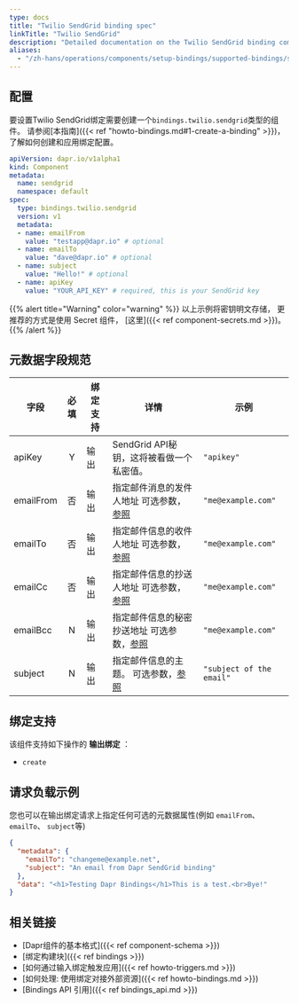 ```yaml
---
type: docs
title: "Twilio SendGrid binding spec"
linkTitle: "Twilio SendGrid"
description: "Detailed documentation on the Twilio SendGrid binding component"
aliases:
  - "/zh-hans/operations/components/setup-bindings/supported-bindings/sendgrid/"
---
```


## 配置

要设置Twilio SendGrid绑定需要创建一个`bindings.twilio.sendgrid`类型的组件。 请参阅[本指南]({{< ref "howto-bindings.md#1-create-a-binding" >}})，了解如何创建和应用绑定配置。


```yaml
apiVersion: dapr.io/v1alpha1
kind: Component
metadata:
  name: sendgrid
  namespace: default
spec:
  type: bindings.twilio.sendgrid
  version: v1
  metadata:
  - name: emailFrom
    value: "testapp@dapr.io" # optional
  - name: emailTo
    value: "dave@dapr.io" # optional
  - name: subject
    value: "Hello!" # optional
  - name: apiKey
    value: "YOUR_API_KEY" # required, this is your SendGrid key
```

{{% alert title="Warning" color="warning" %}}
以上示例将密钥明文存储， 更推荐的方式是使用 Secret 组件， [这里]({{< ref component-secrets.md >}})。
{{% /alert %}}

## 元数据字段规范

| 字段        | 必填 | 绑定支持 | 详情                                                | 示例                       |
| --------- |:--:| ---- | ------------------------------------------------- | ------------------------ |
| apiKey    | Y  | 输出   | SendGrid API秘钥，这将被看做一个私密值。                        | `"apikey"`               |
| emailFrom | 否  | 输出   | 指定邮件消息的发件人地址 可选参数，[参照](#example-request-payload)  | `"me@example.com"`       |
| emailTo   | 否  | 输出   | 指定邮件信息的收件人地址 可选参数，[参照](#example-request-payload)  | `"me@example.com"`       |
| emailCc   | 否  | 输出   | 指定邮件信息的抄送人地址 可选参数，[参照](#example-request-payload)  | `"me@example.com"`       |
| emailBcc  | N  | 输出   | 指定邮件信息的秘密抄送地址 可选参数，[参照](#example-request-payload) | `"me@example.com"`       |
| subject   | N  | 输出   | 指定邮件信息的主题。 可选参数，[参照](#example-request-payload)    | `"subject of the email"` |


## 绑定支持

该组件支持如下操作的 **输出绑定** ：

- `create`

## 请求负载示例

您也可以在输出绑定请求上指定任何可选的元数据属性(例如 `emailFrom`、 `emailTo`、 `subject`等)

```json
{
  "metadata": {
    "emailTo": "changeme@example.net",
    "subject": "An email from Dapr SendGrid binding"
  },
  "data": "<h1>Testing Dapr Bindings</h1>This is a test.<br>Bye!"
}
```
## 相关链接

- [Dapr组件的基本格式]({{< ref component-schema >}})
- [绑定构建块]({{< ref bindings >}})
- [如何通过输入绑定触发应用]({{< ref howto-triggers.md >}})
- [如何处理: 使用绑定对接外部资源]({{< ref howto-bindings.md >}})
- [Bindings API 引用]({{< ref bindings_api.md >}})
